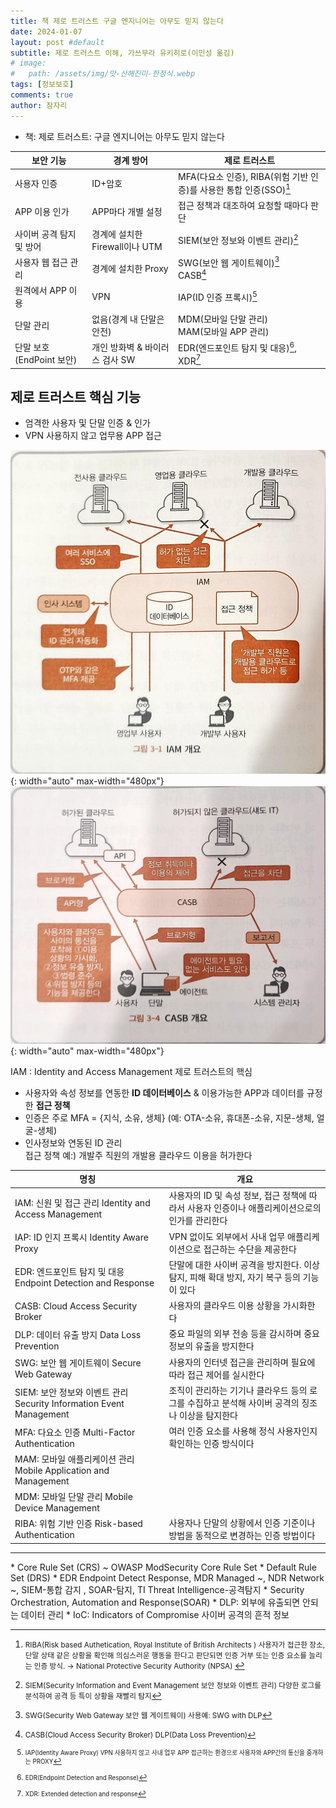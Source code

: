 ```yaml
---
title: 책 제로 트러스트 구글 엔지니어는 아무도 믿지 않는다
date: 2024-01-07
layout: post #default
subtitle: 제로 트러스트 이해, 가쓰무라 유키히로(이민성 옮김)
# image:
#   path: /assets/img/맛-산해진미-한정식.webp
tags: [정보보호]
comments: true
author: 잠자리
---
```


* 책: 제로 트러스트: 구글 엔지니어는 아무도 믿지 않는다

| 보안 기능 | 경계 방어 | 제로 트러스트 |
| --- | --- | --- |
| 사용자 인증 | ID+암호 | MFA(다요소 인증), RIBA(위험 기반 인증)를 사용한 통합 인증(SSO)[^1] |
| APP 이용 인가 | APP마다 개별 설정 | 접근 정책과 대조하여 요청할 때마다 판단 |
| 사이버 공격 탐지 및 방어 | 경계에 설치한 Firewall이나 UTM | SIEM(보안 정보와 이벤트 관리)[^2]|
| 사용자 웹 접근 관리| 경계에 설치한 Proxy | SWG(보안 웹 게이트웨이)[^3] <br> CASB[^4]| 
| 원격에서 APP 이용 | VPN | IAP(ID 인증 프록시)[^6]|
| 단말 관리 | 없음(경계 내 단말은 안전) | MDM(모바일 단말 관리) <br> MAM(모바일 APP 관리)|
| 단말 보호(EndPoint 보안) | 개인 방화벽 & 바이러스 검사 SW | EDR(엔드포인트 탐지 및 대응)[^5], XDR[^7]|

## 제로 트러스트 핵심 기능
* 엄격한 사용자 및 단말 인증 & 인가
* VPN 사용하지 않고 업무용 APP 접근

![IAM개요](/assets/img/IAM개요.png){: width="auto" max-width="480px"}  
![CASB 개요](/assets/img/CASB-개요.png){: width="auto" max-width="480px"}

IAM 
: Identity and Access Management  제로 트러스트의 핵심
* 사용자와 속성 정보를 연동한 **ID 데이터베이스** & 이용가능한 APP과 데이터를 규정한 **접근 정책**  
* 인증은 주로 MFA = {지식, 소유, 생체} (예: OTA-소유, 휴대폰-소유, 지문-생체, 얼굴-생체)  
* 인사정보와 연동된 ID 관리  
접근 정책 예:) 개발주 직원의 개발용 클라우드 이용을 허가한다  

|명칭 | 개요|
| --- | --- |
| IAM: 신원 및 접근 관리 Identity and Access Management| 사용자의 ID 및 속성 정보, 접근 정책에 따라서 사용자 인증이나 애플리케이션으로의 인가를 관리한다|
| IAP: ID 인지 프록시 Identity Aware Proxy | VPN 없이도 외부에서 사내 업무 애플리케이션으로 접근하는 수단을 제공한다 |
| EDR: 엔드포인트 탐지 및 대응 Endpoint Detection and Response | 단말에 대한 사이버 공격을 방지한다. 이상 탐지, 피해 확대 방지, 자기 복구 등의 기능이 있다|
| CASB: Cloud Access Security Broker | 사용자의 클라우드 이용 상황을 가시화한다 |
| DLP: 데이터 유출 방지 Data Loss Prevention | 중요 파일의 외부 전송 등을 감시하며 중요 정보의 유출을 방지한다 |
| SWG: 보안 웹 게이트웨이 Secure Web Gateway | 사용자의 인터넷 접근을 관리하며 필요에 따라 접근 제어를 실시한다 |
| SIEM: 보안 정보와 이벤트 관리 Security Information Event Management | 조직이 관리하는 기기나 클라우드 등의 로그를 수집하고 분석해 사이버 공격의 징조나 이상을 탐지한다|
| MFA: 다요소 인증 Multi-Factor Authentication | 여러 인증 요소를 사용해 정식 사용자인지 확인하는 인증 방식이다 |
| MAM: 모바일 애플리케이션 관리 Mobile Application and Management | |
| MDM: 모바일 단말 관리 Mobile Device Management | | 
| RIBA: 위험 기반 인증 Risk-based Authentication | 사용자나 단말의 상황에서 인증 기준이나 방법을 동적으로 변경하는 인증 방법이다 |

<hr/>
* Core Rule Set (CRS) ~ OWASP ModSecurity Core Rule Set
* Default Rule Set (DRS)
* EDR Endpoint Detect Response, MDR Managed ~, NDR Network ~, SIEM-통합 감지 , SOAR-탐지, TI Threat Intelligence-공격탐지
* Security Orchestration, Automation and Response(SOAR)
* DLP: 외부에 유출되면 안되는 데이터 관리
* IoC: Indicators of Compromise 사이버 공격의 흔적 정보

[^1]: <small> RIBA(Risk based Authetication, Royal Institute of British Architects )  사용자가 접근한 장소, 단말 상태 같은 상황을 확인해 의심스러운 행동을 한다고 판단되면 인증 거부 또는 인증 요소를 늘리는 인증 방식. &rarr; National Protective Security Authority (NPSA) </small>  
[^2]: <small> SIEM(Security Information and Event Management 보안 정보와 이벤트 관리) 다양한 로그를 분석하여 공격 등 특이 상황을 재빨리 탐지</small>  
[^3]: <small> SWG(Security Web Gateway 보안 웹 게이트웨이) 사용예: SWG with DLP</small>  
[^4]: <small> CASB(Cloud Access Security Broker)  DLP(Data Loss Prevention)</samll>  
[^5]: <small> EDR(Endpoint Detection and Response)</small>  
[^6]: <small> IAP(Identity Aware Proxy) VPN 사용하지 않고 사내 업무 APP 접근하는 환경으로 사용자와 APP간의 통신을 중개하는 PROXY</small>  
[^7]: <small> XDR: Extended detection and response</small>
